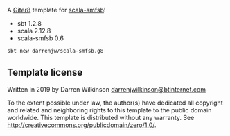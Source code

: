 A [Giter8](http://www.foundweekends.org/giter8/) template for [scala-smfsb](https://github.com/darrenjw/scala-smfsb)!

* sbt 1.2.8
* scala 2.12.8
* scala-smfsb 0.6

```bash
sbt new darrenjw/scala-smfsb.g8
```

Template license
----------------
Written in 2019 by Darren Wilkinson darrenjwilkinson@btinternet.com

To the extent possible under law, the author(s) have dedicated all copyright and related
and neighboring rights to this template to the public domain worldwide.
This template is distributed without any warranty. See <http://creativecommons.org/publicdomain/zero/1.0/>.

[g8]: http://www.foundweekends.org/giter8/
